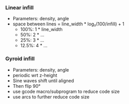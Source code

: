 
### Linear infill

- Parameters: density, angle
- space between lines = line_width * log₂(100/infill) + 1
  - 100%: 1 * line_width
  - 50%: 2 * ...
  - 25%: 3 * ...
  - 12.5%: 4 * ...

### Gyroid infill

- Parameters: density, angle
- periodic wrt z-height
- Sine waves shift until aligned
- Then flip 90°
- use gcode macro/subprogram to reduce code size
- use arcs to further reduce code size